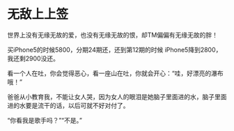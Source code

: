 # 无敌上上签

世界上没有无缘无故的爱，也没有无缘无故的恨，却TM偏偏有无缘无故的胖！ 

买iPhone5的时候5800，分期24期还，还到第12期的时候 iPhone5降到2800，我还剩2900没还。 

看一个人在吐，你会觉得恶心，看一座山在吐，你就会开心：“哇，好漂亮的瀑布哦！” 

爸爸从小教育我，不能让女人哭，因为女人的眼泪是她脑子里面进的水，脑子里面进的水要是流干的话，以后可就不好对付了。 

“你看我是歌手吗？”“不是。”